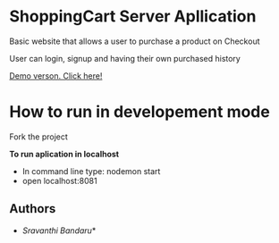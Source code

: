# ShoppingCart Server Apllication 

Basic website that allows a user to purchase a product on Checkout

User can login, signup and having their own purchased history

[Demo verson. Click here!](https://pure-sierra-63060.herokuapp.com/)

# How to run in developement mode
  Fork the project
  
  
  **To run aplication in localhost**
  * In command line type: nodemon start
  * open localhost:8081

## Authors

* *Sravanthi Bandaru** 
